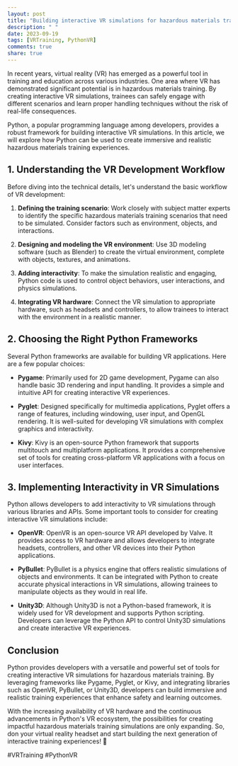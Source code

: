 ```yaml
---
layout: post
title: "Building interactive VR simulations for hazardous materials training with Python"
description: " "
date: 2023-09-19
tags: [VRTraining, PythonVR]
comments: true
share: true
---
```


In recent years, virtual reality (VR) has emerged as a powerful tool in training and education across various industries. One area where VR has demonstrated significant potential is in hazardous materials training. By creating interactive VR simulations, trainees can safely engage with different scenarios and learn proper handling techniques without the risk of real-life consequences.

Python, a popular programming language among developers, provides a robust framework for building interactive VR simulations. In this article, we will explore how Python can be used to create immersive and realistic hazardous materials training experiences.

## 1. Understanding the VR Development Workflow

Before diving into the technical details, let's understand the basic workflow of VR development:

1. **Defining the training scenario**: Work closely with subject matter experts to identify the specific hazardous materials training scenarios that need to be simulated. Consider factors such as environment, objects, and interactions.

2. **Designing and modeling the VR environment**: Use 3D modeling software (such as Blender) to create the virtual environment, complete with objects, textures, and animations.

3. **Adding interactivity**: To make the simulation realistic and engaging, Python code is used to control object behaviors, user interactions, and physics simulations.

4. **Integrating VR hardware**: Connect the VR simulation to appropriate hardware, such as headsets and controllers, to allow trainees to interact with the environment in a realistic manner.

## 2. Choosing the Right Python Frameworks

Several Python frameworks are available for building VR applications. Here are a few popular choices:

- **Pygame**: Primarily used for 2D game development, Pygame can also handle basic 3D rendering and input handling. It provides a simple and intuitive API for creating interactive VR experiences.

- **Pyglet**: Designed specifically for multimedia applications, Pyglet offers a range of features, including windowing, user input, and OpenGL rendering. It is well-suited for developing VR simulations with complex graphics and interactivity.

- **Kivy**: Kivy is an open-source Python framework that supports multitouch and multiplatform applications. It provides a comprehensive set of tools for creating cross-platform VR applications with a focus on user interfaces.

## 3. Implementing Interactivity in VR Simulations

Python allows developers to add interactivity to VR simulations through various libraries and APIs. Some important tools to consider for creating interactive VR simulations include:

- **OpenVR**: OpenVR is an open-source VR API developed by Valve. It provides access to VR hardware and allows developers to integrate headsets, controllers, and other VR devices into their Python applications.

- **PyBullet**: PyBullet is a physics engine that offers realistic simulations of objects and environments. It can be integrated with Python to create accurate physical interactions in VR simulations, allowing trainees to manipulate objects as they would in real life.

- **Unity3D**: Although Unity3D is not a Python-based framework, it is widely used for VR development and supports Python scripting. Developers can leverage the Python API to control Unity3D simulations and create interactive VR experiences.

## Conclusion

Python provides developers with a versatile and powerful set of tools for creating interactive VR simulations for hazardous materials training. By leveraging frameworks like Pygame, Pyglet, or Kivy, and integrating libraries such as OpenVR, PyBullet, or Unity3D, developers can build immersive and realistic training experiences that enhance safety and learning outcomes.

With the increasing availability of VR hardware and the continuous advancements in Python's VR ecosystem, the possibilities for creating impactful hazardous materials training simulations are only expanding. So, don your virtual reality headset and start building the next generation of interactive training experiences! 🚀

#VRTraining #PythonVR